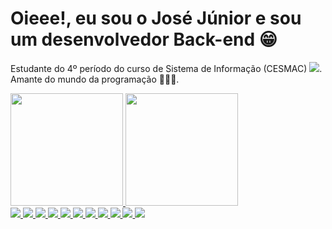 # Oieee!, eu sou o José Júnior e sou um desenvolvedor Back-end 😁
Estudante do 4º período do curso de Sistema de Informação (CESMAC) <img src="https://img.icons8.com/office/16/000000/student-male--v1.png"/>.<br>
Amante do mundo da programação 👨🏼‍💻. <br>

<div class="Stats">
 <a href="https://github.com/josesfjunior">
  <img height="180em" src="https://github-readme-stats.vercel.app/api?username=josesfjunior&show_icons=true&theme=tokyonight&include_all_commits=true&count_private=true"/>
  <img height="180em" src="https://github-readme-stats.vercel.app/api/top-langs/?username=josesfjunior&layout=compact&langs_count=7&theme=tokyonight"/>


</div>  



<div class="Icons">
 <img src="https://img.icons8.com/color/48/000000/linux--v2.png"/>
 <img src="https://img.icons8.com/color/48/000000/html-5--v1.png"/>
 <img src="https://img.icons8.com/color/48/000000/css3.png"/>
 <img src="https://img.icons8.com/color/48/000000/javascript--v2.png"/>
 <img src="https://img.icons8.com/color/48/000000/nodejs.png"/>
 <img src="https://img.icons8.com/office/48/000000/react.png"/>
 <img src="https://img.icons8.com/color/48/000000/vue-js.png"/>
 <img src="https://img.icons8.com/color/48/000000/python--v1.png"/>
 <img src="https://img.icons8.com/color/48/000000/docker.png"/>
 <img src="https://img.icons8.com/color/48/000000/postgreesql.png"/>
 <img src="https://img.icons8.com/color/48/000000/mongodb.png"/>
</div>
